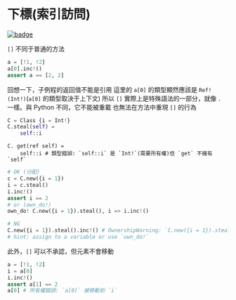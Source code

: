 # 下標(索引訪問)

[![badge](https://img.shields.io/endpoint.svg?url=https%3A%2F%2Fgezf7g7pd5.execute-api.ap-northeast-1.amazonaws.com%2Fdefault%2Fsource_up_to_date%3Fowner%3Derg-lang%26repos%3Derg%26ref%3Dmain%26path%3Ddoc/EN/syntax/container_ownership.md%26commit_hash%3D20aa4f02b994343ab9600317cebafa2b20676467)](https://gezf7g7pd5.execute-api.ap-northeast-1.amazonaws.com/default/source_up_to_date?owner=erg-lang&repos=erg&ref=main&path=doc/EN/syntax/container_ownership.md&commit_hash=20aa4f02b994343ab9600317cebafa2b20676467)

`[]` 不同于普通的方法

```python
a = [!1, !2]
a[0].inc!()
assert a == [2, 2]
```

回想一下，子例程的返回值不能是引用
這里的 `a[0]` 的類型顯然應該是 `Ref!(Int!)`(`a[0]` 的類型取決于上下文)
所以 `[]` 實際上是特殊語法的一部分，就像 `.` 一樣。與 Python 不同，它不能被重載
也無法在方法中重現 `[]` 的行為

```python
C = Class {i = Int!}
C.steal(self) =
    self::i
```

```python,compile_fail
C. get(ref self) =
    self::i # 類型錯誤: `self::i` 是 `Int!`(需要所有權)但 `get` 不擁有 `self`
```

```python
# OK (分配)
c = C.new({i = 1})
i = c.steal()
i.inc!()
assert i == 2
# or (own_do!)
own_do! C.new({i = 1}).steal(), i => i.inc!()
```

```python
# NG
C.new({i = 1}).steal().inc!() # OwnershipWarning: `C.new({i = 1}).steal()` is not owned by anyone
# hint: assign to a variable or use `uwn_do!`
```

此外，`[]` 可以不承認，但元素不會移動

```python
a = [!1, !2]
i = a[0]
i.inc!()
assert a[1] == 2
a[0] # 所有權錯誤: `a[0]` 被移動到 `i`
```